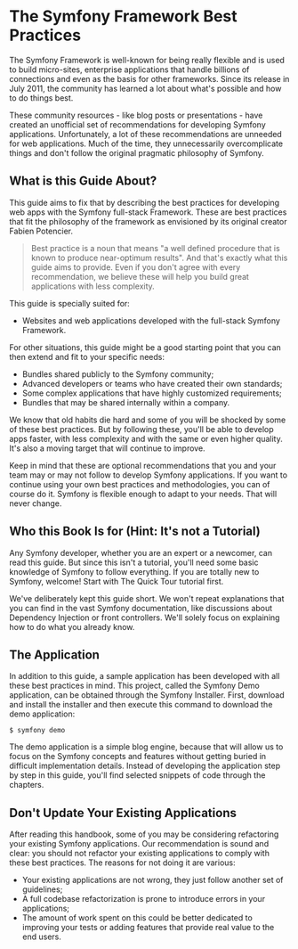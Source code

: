 # The Symfony Framework Best Practices
The Symfony Framework is well-known for being really flexible and is used to build micro-sites, enterprise applications that handle billions of connections and even as the basis for other frameworks. Since its release in July 2011, the community has learned a lot about what's possible and how to do things best.

These community resources - like blog posts or presentations - have created an unofficial set of recommendations for developing Symfony applications. Unfortunately, a lot of these recommendations are unneeded for web applications. Much of the time, they unnecessarily overcomplicate things and don't follow the original pragmatic philosophy of Symfony.

## What is this Guide About?
This guide aims to fix that by describing the best practices for developing web apps with the Symfony full-stack Framework. These are best practices that fit the philosophy of the framework as envisioned by its original creator Fabien Potencier.

> Best practice is a noun that means "a well defined procedure that is known to produce near-optimum results". And that's exactly what this guide aims to provide. Even if you don't agree with every recommendation, we believe these will help you build great applications with less complexity.

This guide is specially suited for:

 - Websites and web applications developed with the full-stack Symfony Framework.

 For other situations, this guide might be a good starting point that you can then extend and fit to your specific needs:

 - Bundles shared publicly to the Symfony community;
 - Advanced developers or teams who have created their own standards;
 - Some complex applications that have highly customized requirements;
 - Bundles that may be shared internally within a company.

We know that old habits die hard and some of you will be shocked by some of these best practices. But by following these, you'll be able to develop apps faster, with less complexity and with the same or even higher quality. It's also a moving target that will continue to improve.

 Keep in mind that these are optional recommendations that you and your team may or may not follow to develop Symfony applications. If you want to continue using your own best practices and methodologies, you can of course do it. Symfony is flexible enough to adapt to your needs. That will never change.

## Who this Book Is for (Hint: It's not a Tutorial)
Any Symfony developer, whether you are an expert or a newcomer, can read this guide. But since this isn't a tutorial, you'll need some basic knowledge of Symfony to follow everything. If you are totally new to Symfony, welcome! Start with The Quick Tour tutorial first.

We've deliberately kept this guide short. We won't repeat explanations that you can find in the vast Symfony documentation, like discussions about Dependency Injection or front controllers. We'll solely focus on explaining how to do what you already know.

## The Application
In addition to this guide, a sample application has been developed with all these best practices in mind. This project, called the Symfony Demo application, can be obtained through the Symfony Installer. First, download and install the installer and then execute this command to download the demo application:

```
$ symfony demo
```

The demo application is a simple blog engine, because that will allow us to focus on the Symfony concepts and features without getting buried in difficult implementation details. Instead of developing the application step by step in this guide, you'll find selected snippets of code through the chapters.

## Don't Update Your Existing Applications
After reading this handbook, some of you may be considering refactoring your existing Symfony applications. Our recommendation is sound and clear: you should not refactor your existing applications to comply with these best practices. The reasons for not doing it are various:

 - Your existing applications are not wrong, they just follow another set of guidelines;
 - A full codebase refactorization is prone to introduce errors in your applications;
 - The amount of work spent on this could be better dedicated to improving your tests or adding features that provide real value to the end users.
